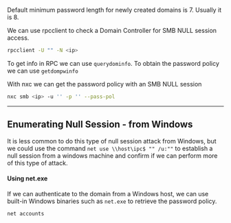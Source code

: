 Default minimum password length for newly created domains is 7.
Usually it is 8.

We can use rpcclient to check a Domain Controller for SMB NULL session access.
```bash
rpcclient -U "" -N <ip>
```
To get info in RPC we can use `querydominfo`.
To obtain the password policy we can use `getdompwinfo`

With nxc we can get the password policy with an SMB NULL session

```bash
nxc smb <ip> -u '' -p '' --pass-pol
```

---
## Enumerating Null Session - from Windows

It is less common to do this type of null session attack from Windows, but we could use the command `net use \\host\ipc$ "" /u:""` to establish a null session from a windows machine and confirm if we can perform more of this type of attack.

#### Using net.exe
If we can authenticate to the domain from a Windows host, we can use built-in Windows binaries such as `net.exe` to retrieve the password policy.
```cmd
net accounts
```
